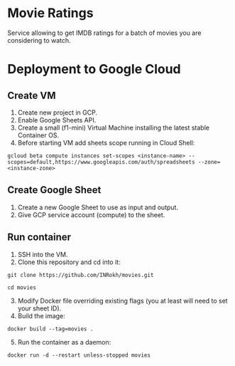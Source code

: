 # Movie Ratings

Service allowing to get IMDB ratings for a batch of movies you are considering to watch.

# Deployment to Google Cloud

## Create VM

1. Create new project in GCP.
1. Enable Google Sheets API.
1. Create a small (f1-mini) Virtual Machine installing the latest stable Container OS.
1. Before starting VM add sheets scope running in Cloud Shell: 

```shell
gcloud beta compute instances set-scopes <instance-name> --scopes=default,https://www.googleapis.com/auth/spreadsheets --zone=<instance-zone>
```

## Create Google Sheet

1. Create a new Google Sheet to use as input and output.
1. Give GCP service account (compute) to the sheet.

## Run container

1. SSH into the VM.
2. Clone this repository and cd into it:
```shell
git clone https://github.com/INRokh/movies.git

cd movies
```
3. Modify Docker file overriding existing flags (you at least will need to set your sheet ID).
4. Build the image: 
```shell
docker build --tag=movies .
```
5. Run the container as a daemon:
```shell
docker run -d --restart unless-stopped movies
```
